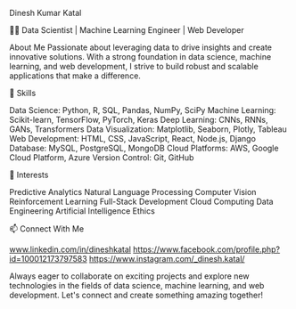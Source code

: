 Dinesh Kumar Katal


👨‍💻 Data Scientist | Machine Learning Engineer | Web Developer


About Me
Passionate about leveraging data to drive insights and create innovative solutions. With a strong foundation in data science, machine learning, and web development, I strive to build robust and scalable applications that make a difference.

🚀 Skills

Data Science: Python, R, SQL, Pandas, NumPy, SciPy
Machine Learning: Scikit-learn, TensorFlow, PyTorch, Keras
Deep Learning: CNNs, RNNs, GANs, Transformers
Data Visualization: Matplotlib, Seaborn, Plotly, Tableau
Web Development: HTML, CSS, JavaScript, React, Node.js, Django
Database: MySQL, PostgreSQL, MongoDB
Cloud Platforms: AWS, Google Cloud Platform, Azure
Version Control: Git, GitHub

🌟 Interests

Predictive Analytics
Natural Language Processing
Computer Vision
Reinforcement Learning
Full-Stack Development
Cloud Computing
Data Engineering
Artificial Intelligence Ethics

📫 Connect With Me

www.linkedin.com/in/dineshkatal
https://www.facebook.com/profile.php?id=100012173797583
https://www.instagram.com/_dinesh.katal/

Always eager to collaborate on exciting projects and explore new technologies in the fields of data science, machine learning, and web development. Let's connect and create something amazing together!
